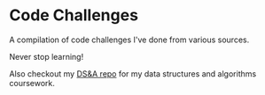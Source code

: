 # Code Challenges

A compilation of code challenges I've done from various sources.

Never stop learning!

Also checkout my [DS&A repo](https://github.com/zarkle/data-structures-and-algorithms) for my data structures and algorithms coursework.
